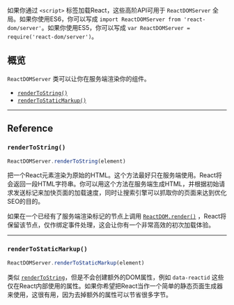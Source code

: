 
如果你通过 `<script>` 标签加载React，这些高阶API可用于 `ReactDOMServer` 全局。如果你使用ES6，你可以写成 `import ReactDOMServer from 'react-dom/server'`。如果你使用ES5，你可以写成 `var ReactDOMServer = require('react-dom/server')`。

## 概览

`ReactDOMServer` 类可以让你在服务端渲染你的组件。

 - [`renderToString()`](#rendertostring)
 - [`renderToStaticMarkup()`](#rendertostaticmarkup)

* * *

## Reference

### `renderToString()`

```javascript
ReactDOMServer.renderToString(element)
```

把一个React元素渲染为原始的HTML。这个方法最好只在服务端使用。React将会返回一段HTML字符串。你可以用这个方法在服务端生成HTML，并根据初始请求发送标记来加快页面的加载速度，同时让搜索引擎可以抓取你的页面来达到优化SEO的目的。

如果在一个已经有了服务端渲染标记的节点上调用 [`ReactDOM.render()`](/react/docs/react-dom.html#render) ，React将保留该节点，仅作绑定事件处理，这会让你有一个非常高效的初次加载体验。

* * *

### `renderToStaticMarkup()`

```javascript
ReactDOMServer.renderToStaticMarkup(element)
```

类似 [`renderToString`](#rendertostring)，但是不会创建额外的DOM属性，例如 `data-reactid` 这些仅在React内部使用的属性。如果你希望把React当作一个简单的静态页面生成器来使用，这很有用，因为去掉额外的属性可以节省很多字节。
